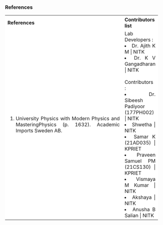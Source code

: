 ### References

<table style="text-align:justify;">
  <tr style="background-color: white">
    <th>References</th>
    <th>Contributors list</th>
  </tr>
  <tr style="background-color: white;">
    <td style=" width:500px">
    <ol>
    <li>University Physics with Modern Physics and MasteringPhysics (p. 1632). Academic Imports Sweden AB.</li>
  </ol>
   </td>
    <td> Lab Developers : 
      <li>Dr. Ajith K M | NITK</li>
      <li>Dr. K V Gangadharan | NITK</li></br>
    Contributors :
    <li>Dr. Sibeesh Padiyoor (177PH002) | NITK</li>
  <li>Shwetha | NITK</li>
    <li>Samar K (21AD035) | KPRIET </li>
    <li>Praveen Samuel PM (21CS130) | KPRIET </li>
    <li>Vismaya M Kumar | NITK</li>
    <li>Akshaya | NITK</li>
    <li>Anusha B Salian | NITK</li>
  </td>
  </tr>
</table>
